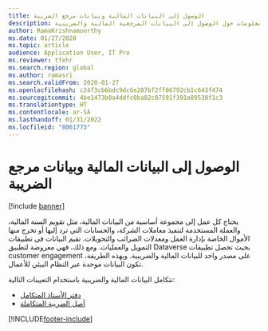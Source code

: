 ```yaml
---
title: الوصول إلى البيانات المالية وبيانات مرجع الضريبة
description: يوفر هذا الموضوع معلومات حول الوصول إلى البيانات المرجعية المالية والضريبية.
author: RamaKrishnamoorthy
ms.date: 01/27/2020
ms.topic: article
audience: Application User, IT Pro
ms.reviewer: tfehr
ms.search.region: global
ms.author: ramasri
ms.search.validFrom: 2020-01-27
ms.openlocfilehash: c24f3cb6bdc9dc6e287bf2ff06792cb1c643f474
ms.sourcegitcommit: 4be1473b0a4ddfc0ba82c07591f391e89538f1c3
ms.translationtype: HT
ms.contentlocale: ar-SA
ms.lasthandoff: 01/31/2022
ms.locfileid: "8061773"
---
```

# <a name="access-to-finance-and-tax-reference-data"></a>الوصول إلى البيانات المالية وبيانات مرجع الضريبة

[!include [banner](../../includes/banner.md)]



يحتاج كل عمل إلى مجموعة أساسية من البيانات المالية، مثل تقويم السنة المالية، والعملة المستخدمة لتنفيذ معاملات الشركة، والحسابات التي ترد إليها أو تخرج منها الأموال الخاصة بإدارة العمل ومعدلات الضرائب والتحويلات. تقيم البيانات في تطبيقات التمويل والعمليات. ومع ذلك، فهي معروضة لتطبيق Dataverse بحيث تحصل تطبيقات customer engagement على مصدر واحد للبيانات المالية والضريبية. وبهذه الطريقة، تكون البيانات موحدة عبر النظام البيئي للأعمال.

تتكامل البيانات المالية والضريبية باستخدام التعيينات التالية:

+ [دفتر الأستاذ المتكامل](ledger-mapping.md)
+ [أصل الضريبة المتكاملة](tax-mapping.md)

[!INCLUDE[footer-include](../../../../includes/footer-banner.md)]
